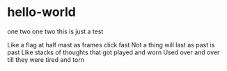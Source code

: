 # hello-world
one two one two this is just a test

Like a flag at half mast as frames click fast
Not a thing will last as past is past
Like stacks of thoughts that got played and worn
Used over and over till they were tired and torn

